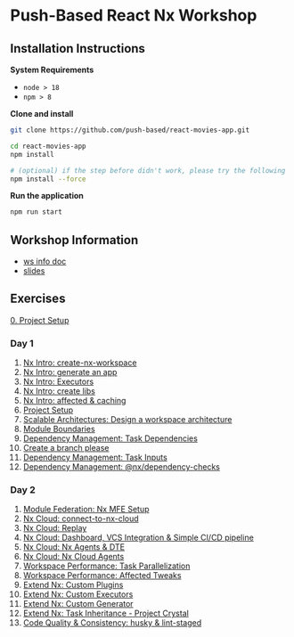 # Push-Based React Nx Workshop

## Installation Instructions

**System Requirements**

* `node > 18`
* `npm > 8`

**Clone and install**

```bash
git clone https://github.com/push-based/react-movies-app.git

cd react-movies-app
npm install

# (optional) if the step before didn't work, please try the following
npm install --force
```

**Run the application**

```bash
npm run start
```

## Workshop Information

* [ws info doc](https://docs.google.com/document/d/1VsgLssiEH7mv0wcV98fwIGQYVKxzpJkDrGg1bymak_Y/edit?usp=drive_link)
* [slides](https://drive.google.com/drive/folders/1X9pAj69jvtF26rJdL9SYu6rlYEvp6KCJ)

## Exercises

[0. Project Setup](./exercises/project-setup.md)

### Day 1

1. [Nx Intro: create-nx-workspace](./exercises/create-nx-monorepo.md)
2. [Nx Intro: generate an app](./exercises/generate-an-app.md)
3. [Nx Intro: Executors](./exercises/executors-intro.md)
4. [Nx Intro: create libs](./exercises/create-libs.md)
5. [Nx Intro: affected & caching](./exercises/affected-and-caching.md)
6. [Project Setup](./exercises/project-setup.md)
7. [Scalable Architectures: Design a workspace architecture](./exercises/scalable-architecture-design.md)
8. [Module Boundaries](./exercises/enforce-module-boundaries.md)
9. [Dependency Management: Task Dependencies](./exercises/task-dependencies.md)
10. [Create a branch please](./exercises/create-a-branch.md)
11. [Dependency Management: Task Inputs](./exercises/task-inputs.md)
12. [Dependency Management: @nx/dependency-checks](./exercises/dependency-checks.md)

### Day 2
1. [Module Federation: Nx MFE Setup](./exercises/nx-mfe-setup.md)
2. [Nx Cloud: connect-to-nx-cloud](./exercises/connect-to-nx-cloud.md)
3. [Nx Cloud: Replay](./exercises/distributed-caching.md)
4. [Nx Cloud: Dashboard, VCS Integration & Simple CI/CD pipeline](./exercises/simple-pipeline.md)
5. [Nx Cloud: Nx Agents & DTE](./exercises/nx-agents-and-dte.md)
6. [Nx Cloud: Nx Cloud Agents](./exercises/nx-cloud-agents.md)
7. [Workspace Performance: Task Parallelization](./exercises/task-parallelization.md)
8. [Workspace Performance: Affected Tweaks](./exercises/affected-tweaks.md)
9. [Extend Nx: Custom Plugins](./exercises/custom-plugin.md)
10. [Extend Nx: Custom Executors](./exercises/custom-executor.md)
11. [Extend Nx: Custom Generator](./exercises/custom-generator.md)
12. [Extend Nx: Task Inheritance - Project Crystal](./exercises/cristal-plugin.md)
13. [Code Quality & Consistency: husky & lint-staged](./exercises/code-quality-and-consistency.md)



